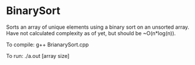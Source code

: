 # BinarySort
Sorts an array of unique elements using a binary sort on an unsorted array. Have not calculated complexity as of yet, but should be ~O(n*log(n)).

To compile:
  g++ BrianarySort.cpp
  
To run:
  ./a.out [array size]
